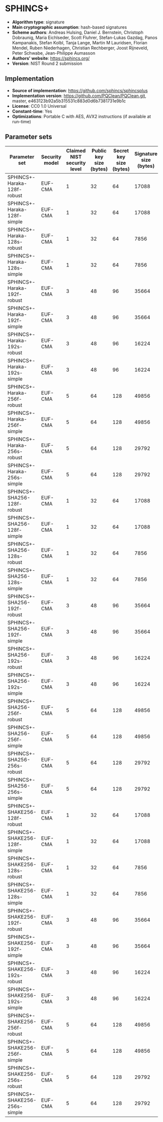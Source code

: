# SPHINCS+

- **Algorithm type**: signature
- **Main cryptographic assumption**: hash-based signatures
- **Scheme authors**: Andreas Hulsing, Daniel J. Bernstein, Christoph Dobraunig, Maria Eichlseder, Scott Fluhrer, Stefan-Lukas Gazdag, Panos Kampanakis, Stefan Kolbl, Tanja Lange, Martin M Lauridsen, Florian Mendel, Ruben Niederhagen, Christian Rechberger, Joost Rijneveld, Peter Schwabe, Jean-Philippe Aumasson
- **Authors' website**: https://sphincs.org/
- **Version**: NIST Round 2 submission

## Implementation

- **Source of implementation**: https://github.com/sphincs/sphincsplus
- **Implementation version**: https://github.com/PQClean/PQClean.git, master, e463123b92a5b315531c883d0d6b7381731e9b1c
- **License**: CC0 1.0 Universal
- **Constant-time**: Yes
- **Optimizations**: Portable C with AES, AVX2 instructions (if available at run-time)

## Parameter sets

| Parameter set                 | Security model | Claimed NIST security level | Public key size (bytes) | Secret key size (bytes) | Signature size (bytes) |
| ----------------------------- | -------------- | --------------------------- | ----------------------- | ----------------------- | ---------------------- |
| SPHINCS+-Haraka-128f-robust   | EUF-CMA        | 1                           | 32                      | 64                      | 17088                  |
| SPHINCS+-Haraka-128f-simple   | EUF-CMA        | 1                           | 32                      | 64                      | 17088                  |
| SPHINCS+-Haraka-128s-robust   | EUF-CMA        | 1                           | 32                      | 64                      | 7856                   |
| SPHINCS+-Haraka-128s-simple   | EUF-CMA        | 1                           | 32                      | 64                      | 7856                   |
| SPHINCS+-Haraka-192f-robust   | EUF-CMA        | 3                           | 48                      | 96                      | 35664                  |
| SPHINCS+-Haraka-192f-simple   | EUF-CMA        | 3                           | 48                      | 96                      | 35664                  |
| SPHINCS+-Haraka-192s-robust   | EUF-CMA        | 3                           | 48                      | 96                      | 16224                  |
| SPHINCS+-Haraka-192s-simple   | EUF-CMA        | 3                           | 48                      | 96                      | 16224                  |
| SPHINCS+-Haraka-256f-robust   | EUF-CMA        | 5                           | 64                      | 128                     | 49856                  |
| SPHINCS+-Haraka-256f-simple   | EUF-CMA        | 5                           | 64                      | 128                     | 49856                  |
| SPHINCS+-Haraka-256s-robust   | EUF-CMA        | 5                           | 64                      | 128                     | 29792                  |
| SPHINCS+-Haraka-256s-simple   | EUF-CMA        | 5                           | 64                      | 128                     | 29792                  |
| SPHINCS+-SHA256-128f-robust   | EUF-CMA        | 1                           | 32                      | 64                      | 17088                  |
| SPHINCS+-SHA256-128f-simple   | EUF-CMA        | 1                           | 32                      | 64                      | 17088                  |
| SPHINCS+-SHA256-128s-robust   | EUF-CMA        | 1                           | 32                      | 64                      | 7856                   |
| SPHINCS+-SHA256-128s-simple   | EUF-CMA        | 1                           | 32                      | 64                      | 7856                   |
| SPHINCS+-SHA256-192f-robust   | EUF-CMA        | 3                           | 48                      | 96                      | 35664                  |
| SPHINCS+-SHA256-192f-simple   | EUF-CMA        | 3                           | 48                      | 96                      | 35664                  |
| SPHINCS+-SHA256-192s-robust   | EUF-CMA        | 3                           | 48                      | 96                      | 16224                  |
| SPHINCS+-SHA256-192s-simple   | EUF-CMA        | 3                           | 48                      | 96                      | 16224                  |
| SPHINCS+-SHA256-256f-robust   | EUF-CMA        | 5                           | 64                      | 128                     | 49856                  |
| SPHINCS+-SHA256-256f-simple   | EUF-CMA        | 5                           | 64                      | 128                     | 49856                  |
| SPHINCS+-SHA256-256s-robust   | EUF-CMA        | 5                           | 64                      | 128                     | 29792                  |
| SPHINCS+-SHA256-256s-simple   | EUF-CMA        | 5                           | 64                      | 128                     | 29792                  |
| SPHINCS+-SHAKE256-128f-robust | EUF-CMA        | 1                           | 32                      | 64                      | 17088                  |
| SPHINCS+-SHAKE256-128f-simple | EUF-CMA        | 1                           | 32                      | 64                      | 17088                  |
| SPHINCS+-SHAKE256-128s-robust | EUF-CMA        | 1                           | 32                      | 64                      | 7856                   |
| SPHINCS+-SHAKE256-128s-simple | EUF-CMA        | 1                           | 32                      | 64                      | 7856                   |
| SPHINCS+-SHAKE256-192f-robust | EUF-CMA        | 3                           | 48                      | 96                      | 35664                  |
| SPHINCS+-SHAKE256-192f-simple | EUF-CMA        | 3                           | 48                      | 96                      | 35664                  |
| SPHINCS+-SHAKE256-192s-robust | EUF-CMA        | 3                           | 48                      | 96                      | 16224                  |
| SPHINCS+-SHAKE256-192s-simple | EUF-CMA        | 3                           | 48                      | 96                      | 16224                  |
| SPHINCS+-SHAKE256-256f-robust | EUF-CMA        | 5                           | 64                      | 128                     | 49856                  |
| SPHINCS+-SHAKE256-256f-simple | EUF-CMA        | 5                           | 64                      | 128                     | 49856                  |
| SPHINCS+-SHAKE256-256s-robust | EUF-CMA        | 5                           | 64                      | 128                     | 29792                  |
| SPHINCS+-SHAKE256-256s-simple | EUF-CMA        | 5                           | 64                      | 128                     | 29792                  |
